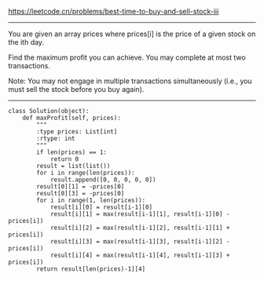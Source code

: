 https://leetcode.cn/problems/best-time-to-buy-and-sell-stock-iii
***
You are given an array prices where prices[i] is the price of a given stock on the ith day.

Find the maximum profit you can achieve. You may complete at most two transactions.

Note: You may not engage in multiple transactions simultaneously (i.e., you must sell the stock before you buy again).
***
```
class Solution(object):
    def maxProfit(self, prices):
        """
        :type prices: List[int]
        :rtype: int
        """
        if len(prices) == 1:
            return 0
        result = list(list())
        for i in range(len(prices)):
            result.append([0, 0, 0, 0, 0])
        result[0][1] = -prices[0]
        result[0][3] = -prices[0]
        for i in range(1, len(prices)):
            result[i][0] = result[i-1][0]
            result[i][1] = max(result[i-1][1], result[i-1][0] - prices[i])
            result[i][2] = max(result[i-1][2], result[i-1][1] + prices[i])
            result[i][3] = max(result[i-1][3], result[i-1][2] - prices[i])
            result[i][4] = max(result[i-1][4], result[i-1][3] + prices[i])
        return result[len(prices)-1][4]

